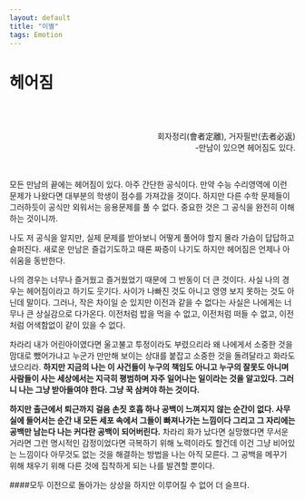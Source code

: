```yaml
---
layout: default
title: "이별"
tags: Emotion
---
```



<h1>
헤어짐
</h1>

<br>
<br>

<p align="right">
회자정리(會者定離), 거자필반(去者必返)<br>
-만남이 있으면 헤어짐도 있다.
</p>

<br>

<p>
모든 만남의 끝에는 헤어짐이 있다.
아주 간단한 공식이다. 만약 수능 수리영역에 이런 문제가 나왔다면 대부분의 학생이 점수를 가져갔을 것이다. 하지만 다른 수학 문제들이 그러하듯이 공식만 외워서는 응용문제를 풀 수 없다. 중요한 것은 그 공식을 완전히 이해하는 것이니까.
</p>

나도 저 공식을 알지만, 실제 문제를 받아보니 어떻게 풀어야 할지 몰라 가슴이 답답하고 슬퍼진다. 새로운 만남은 즐겁기도하고 때론 짜증이 나기도 하지만 헤어짐은 언제나 아쉬움을 동반한다.</p>

<p>
나의 경우는 너무나 즐거웠고 즐거웠었기 때문에 그 반동이 더 큰 것이다. 사실 나의 경우는 헤어짐이라고 하기도 웃기다. 사이가 나빠진 것도 아니고 영영 보지 못하는 것도 아닌데 말이다. 그러나, 작은 차이일 순 있지만 이전과 같을 수 없다는 사실은 나에게는 너무나 큰 상실감으로 다가온다. 이전처럼 밥을 먹을 수 없고, 이전처럼 떠들 수 없고, 이전처럼 어색함없이 같이 있을 수 없다.</p>

<p>
 차라리 내가 어린아이였다면 울고불고 투정이라도 부렸으리라 왜 나에게서 소중한 것을 맘대로 뺐어가냐고 누군가 만만해 보이는 상대를 붙잡고 소중한 것을 돌려달라고 화라도 냈으리라. <B>하지만 지금의 나는 이 사건들이 누구의 책임도 아니고 누구의 잘못도 아니며 사람들이 사는 세상에서는 지극히 평범하며 자주 일어나는 일이라는 것을 알고있다. 그러니 나는 그냥 받아들여야 한다. 그냥 꾹 삼켜야 하는 것이다.</B> </p>

<p>
<B>하지만 출근에서 퇴근까지 걸음 손짓 호흡 하나 공백이 느껴지지 않는 순간이 없다. 사무실에 들어서는 순간 내 모든 세포 속에서 그들이 빠져나가는 느낌이다 그리고 그 자리에는 공백만 남는다 나는 커다란 공백이 되어버린다.</B> 차라리 화가 났다면 실망했다면 무서운거라면 그런 명시적인 감정이었다면 극복하기 위해 노력이라도 할건데 이건 그냥 비어있는 느낌이다 아무것도 없는 것을 해결하는 방법을 나는 아직 모른다. 그 공백을 메꾸기 위해 채우기 위해 다른 것에 집착하게 되는 나를 발견할 뿐이다.</p>

####모두 이전으로 돌아가는 상상을 하지만 이루어질 수 없어 더 슬프다.

